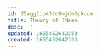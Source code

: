 ```yaml
---
id: 55agg1ip43tc9mjdo6pkcce
title: Theory of Ideas
desc: ''
updated: 1655452642353
created: 1655452642353
---
```



